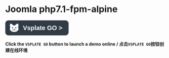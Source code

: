 # Joomla php7.1-fpm-alpine

<a href="https://www.vsplate.com/?docker-compose=https://github.com/vsplate/dcenvs/joomla/php7.1-fpm-alpine"><img alt="VSPLATE GO" src="https://raw.githubusercontent.com/vsplate/images/master/vsgo_btn.png" width="200px"></a>

**Click the `VSPLATE GO` button to launch a demo online / 点击`VSPLATE GO`按钮创建在线环境**